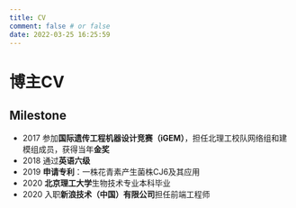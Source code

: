 ```yaml
---
title: CV
comment: false # or false
date: 2022-03-25 16:25:59
---
```

# 博主CV

## Milestone

- 2017    参加**国际遗传工程机器设计竞赛（iGEM）**，担任北理工校队网络组和建模组成员，获得当年**金奖**
- 2018    通过**英语六级**
- 2019    **申请专利**：一株花青素产生菌株CJ6及其应用
- 2020    **北京理工大学**生物技术专业本科毕业
- 2020    入职**新浪技术（中国）有限公司**担任前端工程师
